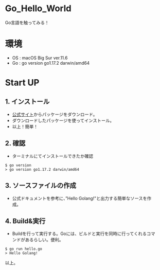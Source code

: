 # Go_Hello_World
Go言語を触ってみる！

# 環境

* OS : macOS Big Sur ver.11.6
* Go : go version go1.17.2 darwin/amd64

# Start UP

## 1. インストール

- [公式サイト](https://golang.org/dl/)からパッケージをダウンロード。
- ダウンロードしたパッケージを使ってインストール。
- 以上！簡単！

## 2. 確認

- ターミナルにてインストールできたか確認


```
$ go version
> go version go1.17.2 darwin/amd64
```

## 3. ソースファイルの作成

- 公式ドキュメントを参考に、”Hello Golang!"と出力する簡単なソースを作成。

## 4. Build&実行

- Buildを行って実行する。Goには、ビルドと実行を同時に行ってくれるコマンドがあるらしい。便利。

```
$ go run hello.go
> Hello Golang!
```

以上。